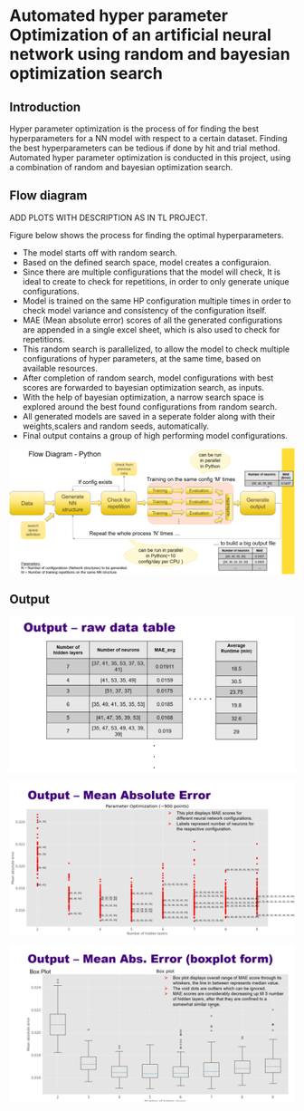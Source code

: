 # Automated hyper parameter Optimization of an artificial neural network using random and bayesian optimization search

## Introduction
Hyper parameter optimization is the process of for finding the best hyperparameters for a NN model with respect to a certain dataset. Finding the best hyperparameters can be tedious if done by hit and trial method. Automated hyper parameter optimization is conducted in this project, using a combination of random and bayesian optimization search.
## Flow diagram
ADD PLOTS WITH DESCRIPTION AS IN TL PROJECT.
 
Figure below shows the process for finding the optimal hyperparameters.
- The model starts off with random search.
- Based on the defined search space, model creates a configuraion.
- Since there are multiple configurations that the model will check, It is ideal to create to check for repetitions, in order to only generate unique configurations.
- Model is trained on the same HP configuration multiple times in order to check model variance and consistency of the configuration itself.
- MAE (Mean absolute error) scores of all the generated configurations are appended in a single excel sheet, which is also used to check for repetitions.
- This random search is parallelized, to allow the model to check multiple configurations of hyper parameters, at the same time, based on available resources.
- After completion of random search, model configurations with best scores are forwarded to bayesian optimization search, as inputs.
- With the help of bayesian optimization, a narrow search space is explored around the best found configurations from random search.
- All generated models are saved in a seperate folder along with their weights,scalers and random seeds, automatically.
- Final output contains a group of high performing model configurations.

![ScreenShot](https://github.com/HananKhan7/Projects/blob/main/Automated_Hyper_parameter_optimization_of_ANN_using_random_and_bayesian_optimization_search/extra/Flow_diagram.png)

## Output
![ScreenShot](https://github.com/HananKhan7/Projects/blob/main/Automated_Hyper_parameter_optimization_of_ANN_using_random_and_bayesian_optimization_search/extra/Excel%20output.png)

![ScreenShot](https://github.com/HananKhan7/Projects/blob/main/Automated_Hyper_parameter_optimization_of_ANN_using_random_and_bayesian_optimization_search/extra/hl_score_plot.png)

![ScreenShot](https://github.com/HananKhan7/Projects/blob/main/Automated_Hyper_parameter_optimization_of_ANN_using_random_and_bayesian_optimization_search/extra/box%20plot.png)

